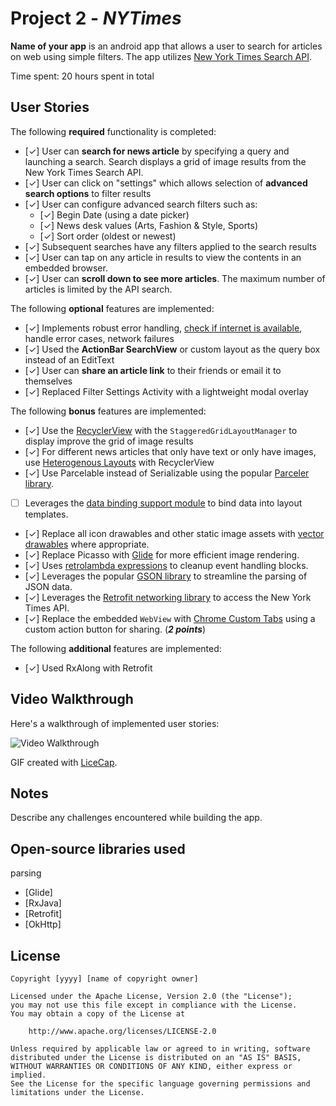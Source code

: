 # Project 2 - *NYTimes*

**Name of your app** is an android app that allows a user to search for articles on web using simple filters. The app utilizes [New York Times Search API](http://developer.nytimes.com/docs/read/article_search_api_v2).

Time spent: 20 hours spent in total

## User Stories

The following **required** functionality is completed:

* [✓]  User can **search for news article** by specifying a query and launching a search. Search displays a grid of image results from the New York Times Search API.
* [✓]  User can click on "settings" which allows selection of **advanced search options** to filter results
* [✓] User can configure advanced search filters such as:
  * [✓] Begin Date (using a date picker)
  * [✓] News desk values (Arts, Fashion & Style, Sports)
  * [✓] Sort order (oldest or newest)
* [✓] Subsequent searches have any filters applied to the search results
* [✓] User can tap on any article in results to view the contents in an embedded browser.
* [✓] User can **scroll down to see more articles**. The maximum number of articles is limited by the API search.

The following **optional** features are implemented:

* [✓] Implements robust error handling, [check if internet is available](http://guides.codepath.com/android/Sending-and-Managing-Network-Requests#checking-for-network-connectivity), handle error cases, network failures
* [✓] Used the **ActionBar SearchView** or custom layout as the query box instead of an EditText
* [✓] User can **share an article link** to their friends or email it to themselves
* [✓] Replaced Filter Settings Activity with a lightweight modal overlay

The following **bonus** features are implemented:

* [✓] Use the [RecyclerView](http://guides.codepath.com/android/Using-the-RecyclerView) with the `StaggeredGridLayoutManager` to display improve the grid of image results
* [✓] For different news articles that only have text or only have images, use [Heterogenous Layouts](http://guides.codepath.com/android/Heterogenous-Layouts-inside-RecyclerView) with RecyclerView
* [✓] Use Parcelable instead of Serializable using the popular [Parceler library](http://guides.codepath.com/android/Using-Parceler).
* [ ] Leverages the [data binding support module](http://guides.codepath.com/android/Applying-Data-Binding-for-Views) to bind data into layout templates.
* [✓] Replace all icon drawables and other static image assets with [vector drawables](http://guides.codepath.com/android/Drawables#vector-drawables) where appropriate.
* [✓] Replace Picasso with [Glide](http://inthecheesefactory.com/blog/get-to-know-glide-recommended-by-google/en) for more efficient image rendering.
* [✓] Uses [retrolambda expressions](http://guides.codepath.com/android/Lambda-Expressions) to cleanup event handling blocks.
* [✓] Leverages the popular [GSON library](http://guides.codepath.com/android/Using-Android-Async-Http-Client#decoding-with-gson-library) to streamline the parsing of JSON data.
* [✓] Leverages the [Retrofit networking library](http://guides.codepath.com/android/Consuming-APIs-with-Retrofit) to access the New York Times API.
* [✓] Replace the embedded `WebView` with [Chrome Custom Tabs](http://guides.codepath.com/android/Chrome-Custom-Tabs) using a custom action button for sharing. (_**2 points**_)

The following **additional** features are implemented:

* [✓] Used RxAlong with Retrofit

## Video Walkthrough

Here's a walkthrough of implemented user stories:

<img src='https://cloud.githubusercontent.com/assets/1209826/24090103/8d5e103c-0cfa-11e7-84fc-615f7b8a9506.gif' title='Video Walkthrough' width='' alt='Video Walkthrough' />

GIF created with [LiceCap](http://www.cockos.com/licecap/).

## Notes

Describe any challenges encountered while building the app.

## Open-source libraries used

parsing
- [Glide]
- [RxJava]
- [Retrofit]
- [OkHttp]

## License

    Copyright [yyyy] [name of copyright owner]

    Licensed under the Apache License, Version 2.0 (the "License");
    you may not use this file except in compliance with the License.
    You may obtain a copy of the License at

        http://www.apache.org/licenses/LICENSE-2.0

    Unless required by applicable law or agreed to in writing, software
    distributed under the License is distributed on an "AS IS" BASIS,
    WITHOUT WARRANTIES OR CONDITIONS OF ANY KIND, either express or implied.
    See the License for the specific language governing permissions and
    limitations under the License.